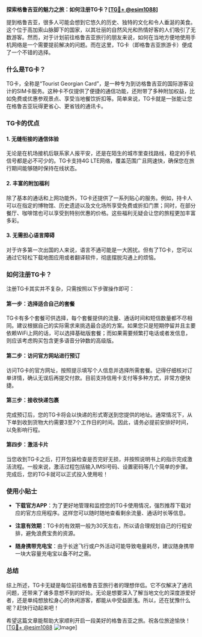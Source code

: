 **探索格鲁吉亚的魅力之旅：如何注册TG卡？[[TG💪+ @esim1088](https://t.me/s/esim1088)]**

提到格鲁吉亚，很多人可能会想到它悠久的历史、独特的文化和令人垂涎的美食。这个位于高加索山脉脚下的国家，以其壮丽的自然风光和热情好客的人们吸引了无数游客。然而，对于计划前往格鲁吉亚旅行的朋友来说，如何在当地方便地使用手机网络是一个需要提前解决的问题。而在这里，TG卡（即格鲁吉亚旅游卡）便成了一个不错的选择。

### 什么是TG卡？

TG卡，全称是“Tourist Georgian Card”，是一种专为到访格鲁吉亚的国际游客设计的SIM卡服务。这种卡不仅提供了便捷的通信功能，还附带了多种附加权益，比如免费或优惠参观景点、享受当地餐饮折扣等。简单来说，TG卡就是一张能让您在格鲁吉亚玩得更省心、更省钱的通讯卡。

### TG卡的优点

#### 1. **无缝衔接的通信体验**
无论是在机场接机后联系家人报平安，还是在陌生的城市里查找路线，稳定的手机信号都是必不可少的。TG卡支持4G LTE网络，覆盖范围广且网速快，确保您在旅行期间能够随时保持在线状态。

#### 2. **丰富的附加福利**
除了基本的通话和上网功能外，TG卡还提供了一系列贴心的服务。例如，持卡人可以在指定的博物馆、历史遗迹以及文化场所享受免费或折扣门票；同时，在部分餐厅、咖啡馆也可以享受到特别优惠的价格。这些福利无疑会让您的旅程更加丰富多彩。

#### 3. **无需担心语言障碍**
对于许多第一次出国的人来说，语言不通可能是一大困扰。但有了TG卡，您可以通过它轻松下载地图应用或者翻译软件，彻底摆脱沟通上的烦恼。

### 如何注册TG卡？

注册TG卡其实并不复杂，只需按照以下步骤操作即可：

#### 第一步：选择适合自己的套餐
TG卡有多个套餐可供选择，每个套餐提供的流量、通话时间和短信数量都不尽相同。建议根据自己的实际需求来挑选最合适的方案。如果您只是短期停留并且主要依赖WiFi上网的话，可以选择基础版套餐；而如果需要频繁打电话或者发信息，则应该考虑购买包含更多语音分钟数的高级版。

#### 第二步：访问官方网站进行预订
访问TG卡的官方网址，按照提示填写个人信息并选择所需套餐。记得仔细核对订单详情，确认无误后再提交付款。目前支持信用卡支付等多种方式，非常方便快捷。

#### 第三步：接收快递包裹
完成预订后，您的TG卡将会以快递的形式寄送到您提供的地址。通常情况下，从下单到收到货物大约需要3至7个工作日的时间。因此，请务必提前安排好时间，以免影响行程。

#### 第四步：激活卡片
当您收到TG卡之后，打开包装检查是否完好无损，并按照说明书上的指示完成激活流程。一般来说，激活过程包括输入IMSI号码、设置密码等几个简单的步骤。完成后，您的TG卡就可以正式投入使用啦！

### 使用小贴士

- **下载官方APP**：为了更好地管理和监控您的TG卡使用情况，强烈推荐下载对应的官方应用程序。这样您可以随时随地查看剩余流量、通话时长等信息。
  
- **注意有效期**：TG卡的有效期一般为30天左右，所以请合理规划自己的行程安排，避免浪费宝贵的资源。

- **随身携带充电宝**：由于长途飞行或户外活动可能导致电量耗尽，建议随身携带一块大容量充电宝以备不时之需。

### 总结

综上所述，TG卡无疑是每位前往格鲁吉亚旅行者的理想伴侣。它不仅解决了通讯问题，还带来了诸多意想不到的好处。无论是想要深入了解当地文化的深度游爱好者，还是单纯想放松身心的休闲游客，都能从中受益匪浅。所以，还在犹豫什么呢？赶快行动起来吧！

希望这篇文章能帮助大家顺利开启一段美好的格鲁吉亚之旅。祝各位旅途愉快！[[TG💪+ @esim1088](https://t.me/s/esim1088) ![Image](https://i.postimg.cc/4NQfJmqS/Snipaste-2025-05-13-00-14-12.png)]